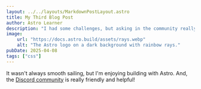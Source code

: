 ```yaml
---
layout: ../../layouts/MarkdownPostLayout.astro
title: My Third Blog Post
author: Astro Learner
description: "I had some challenges, but asking in the community really helped!"
image:
    url: "https://docs.astro.build/assets/rays.webp"
    alt: "The Astro logo on a dark background with rainbow rays."
pubDate: 2025-04-08
tags: ["css"]
---
```

It wasn't always smooth sailing, but I'm enjoying building with Astro. And, the [Discord community](https://astro.build/chat) is really friendly and helpful!
